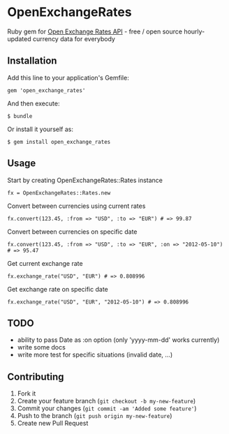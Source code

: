 # OpenExchangeRates

Ruby gem for [Open Exchange Rates API](http://openexchangerates.org) - free / open source hourly-updated currency data for everybody

## Installation

Add this line to your application's Gemfile:

    gem 'open_exchange_rates'

And then execute:

    $ bundle

Or install it yourself as:

    $ gem install open_exchange_rates

## Usage

Start by creating OpenExchangeRates::Rates instance

    fx = OpenExchangeRates::Rates.new

Convert between currencies using current rates    

    fx.convert(123.45, :from => "USD", :to => "EUR") # => 99.87
    
Convert between currencies on specific date   

    fx.convert(123.45, :from => "USD", :to => "EUR", :on => "2012-05-10") # => 95.47
    
Get current exchange rate

    fx.exchange_rate("USD", "EUR") # => 0.808996
    
Get exchange rate on specific date

    fx.exchange_rate("USD", "EUR", "2012-05-10") # => 0.808996

    
## TODO

- ability to pass Date as :on option (only 'yyyy-mm-dd' works currently)
- write some docs
- write more test for specific situations (invalid date, ...)

## Contributing

1. Fork it
2. Create your feature branch (`git checkout -b my-new-feature`)
3. Commit your changes (`git commit -am 'Added some feature'`)
4. Push to the branch (`git push origin my-new-feature`)
5. Create new Pull Request
